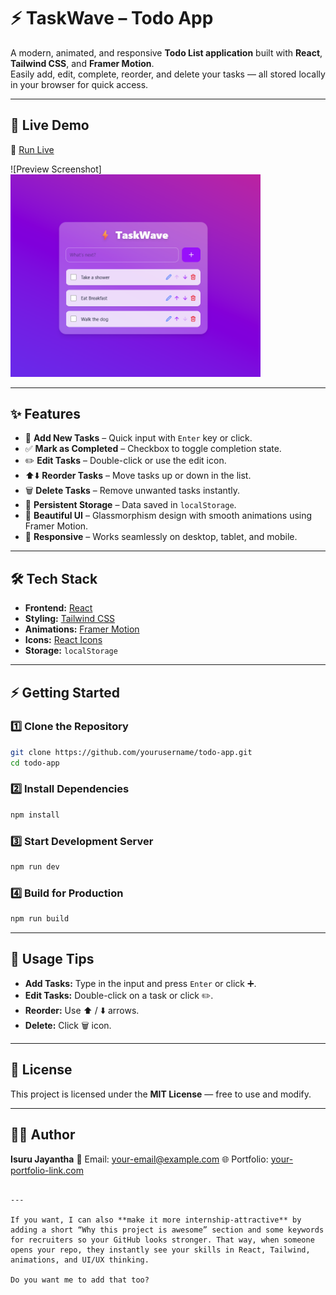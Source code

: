 
# ⚡ TaskWave – Todo App

A modern, animated, and responsive **Todo List application** built with **React**, **Tailwind CSS**, and **Framer Motion**.  
Easily add, edit, complete, reorder, and delete your tasks — all stored locally in your browser for quick access.

---

## 🚀 Live Demo  
🔗 [Run Live](https://todolistbyizzu.netlify.app/)  

![Preview Screenshot]<img src="src/assets/Screenshot.png" alt="Screenshot" width="400"/>

---

## ✨ Features

- 📝 **Add New Tasks** – Quick input with `Enter` key or click.
- ✅ **Mark as Completed** – Checkbox to toggle completion state.
- ✏️ **Edit Tasks** – Double-click or use the edit icon.
- ⬆️⬇️ **Reorder Tasks** – Move tasks up or down in the list.
- 🗑️ **Delete Tasks** – Remove unwanted tasks instantly.
- 💾 **Persistent Storage** – Data saved in `localStorage`.
- 🎨 **Beautiful UI** – Glassmorphism design with smooth animations using Framer Motion.
- 📱 **Responsive** – Works seamlessly on desktop, tablet, and mobile.

---

## 🛠️ Tech Stack

- **Frontend:** [React](https://reactjs.org/)  
- **Styling:** [Tailwind CSS](https://tailwindcss.com/)  
- **Animations:** [Framer Motion](https://www.framer.com/motion/)  
- **Icons:** [React Icons](https://react-icons.github.io/react-icons/)  
- **Storage:** `localStorage`
---

## ⚡ Getting Started

### 1️⃣ Clone the Repository
```bash
git clone https://github.com/yourusername/todo-app.git
cd todo-app
````

### 2️⃣ Install Dependencies

```bash
npm install
```

### 3️⃣ Start Development Server

```bash
npm run dev
```

### 4️⃣ Build for Production

```bash
npm run build
```

---

## 📌 Usage Tips

* **Add Tasks:** Type in the input and press `Enter` or click ➕.
* **Edit Tasks:** Double-click on a task or click ✏️.
* **Reorder:** Use ⬆️ / ⬇️ arrows.
* **Delete:** Click 🗑️ icon.

---

## 📜 License

This project is licensed under the **MIT License** — free to use and modify.

---

## 👨‍💻 Author

**Isuru Jayantha**
📧 Email: [your-email@example.com](mailto:your-email@example.com)
🌐 Portfolio: [your-portfolio-link.com](#)

```

---

If you want, I can also **make it more internship-attractive** by adding a short “Why this project is awesome” section and some keywords for recruiters so your GitHub looks stronger. That way, when someone opens your repo, they instantly see your skills in React, Tailwind, animations, and UI/UX thinking.  

Do you want me to add that too?
```
